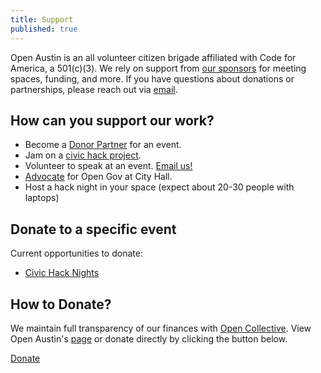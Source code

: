 ```yaml
---
title: Support
published: true
---
```


Open Austin is an all volunteer citizen brigade affiliated with Code for America, a 501(c)(3). We rely on support from [our sponsors](https://www.meetup.com/Open-Austin/sponsors/) for meeting spaces, funding, and more. If you have questions about donations or partnerships, please reach out via <a href="mailto:info@open-austin.org">email</a>.

## How can you support our work?

- Become a [Donor Partner](https://secure.codeforamerica.org/page/contribute/?brigade=Open%20Austin) for an event.
- Jam on a [civic hack project]({{site.basure}}/projects/).
- Volunteer to speak at an event. <a href="mailto:info@open-austin.org">Email us!</a>
- [Advocate]({{site.basure}}/advocacy/) for Open Gov at City Hall.
- Host a hack night in your space (expect about 20-30 people with laptops)

## Donate to a specific event

Current opportunities to donate:

- [Civic Hack Nights](https://docs.google.com/document/d/1jB7Z4Bh0JBRjv8i-G5ACvrSt9f0sGqXe5C8_DofYsTc/edit?usp=sharing)

## How to Donate?

We maintain full transparency of our finances with [Open Collective](https://opencollective.com/). View Open Austin's [page](https://opencollective.com/open-austin) or donate directly by clicking the button below.

<a href="https://opencollective.com/open-austin/donate" target="_blank" class="btn-welcome">
  Donate
</a>
